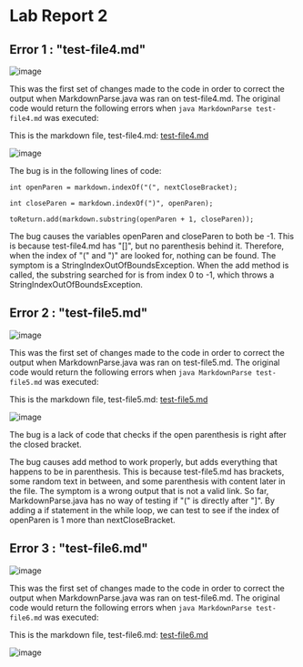 # Lab Report 2

## Error 1 : "test-file4.md"

![image](https://myang25.github.io/cse15l-lab-reports/lab2-pictures/lab2-commit1.png)

This was the first set of changes made to the code in order to correct the output when MarkdownParse.java was ran on test-file4.md. The original code would return the following errors when ```java MarkdownParse test-file4.md``` was executed:

This is the markdown file, test-file4.md: [test-file4.md](https://github.com/ucsd-cse15l-w22/markdown-parse/blob/main/test-file4.md)

![image](https://myang25.github.io/cse15l-lab-reports/lab2-pictures/lab2-error1.png)

The bug is in the following lines of code:

```int openParen = markdown.indexOf("(", nextCloseBracket);```

```int closeParen = markdown.indexOf(")", openParen);```

```toReturn.add(markdown.substring(openParen + 1, closeParen));```

The bug causes the variables openParen and closeParen to both be -1. This is because test-file4.md has "[]", but no parenthesis behind it. Therefore, when the index of "(" and ")" are looked for, nothing can be found. The symptom is a StringIndexOutOfBoundsException. When the add method is called, the substring searched for is from index 0 to -1, which throws a StringIndexOutOfBoundsException.


## Error 2 : "test-file5.md"

![image](https://myang25.github.io/cse15l-lab-reports/lab2-pictures/lab2-commit2.png)

This was the first set of changes made to the code in order to correct the output when MarkdownParse.java was ran on test-file5.md. The original code would return the following errors when ```java MarkdownParse test-file5.md``` was executed:

This is the markdown file, test-file5.md: [test-file5.md](https://github.com/ucsd-cse15l-w22/markdown-parse/blob/main/test-file5.md)

![image](https://myang25.github.io/cse15l-lab-reports/lab2-pictures/lab2-error2.png)

The bug is a lack of code that checks if the open parenthesis is right after the closed bracket.

The bug causes add method to work properly, but adds everything that happens to be in parenthesis. This is because test-file5.md has brackets, some random text in between, and some parenthesis with content later in the file. The symptom is a wrong output that is not  a valid link. So far, MarkdownParse.java has no way of testing if "(" is directly after "]". By adding a if statement in the while loop, we can test to see if the index of openParen is 1 more than nextCloseBracket.

## Error 3 : "test-file6.md"

![image](https://myang25.github.io/cse15l-lab-reports/lab2-pictures/lab2-commit3.png)

This was the first set of changes made to the code in order to correct the output when MarkdownParse.java was ran on test-file6.md. The original code would return the following errors when ```java MarkdownParse test-file6.md``` was executed:

This is the markdown file, test-file6.md: [test-file6.md](https://github.com/ucsd-cse15l-w22/markdown-parse/blob/main/test-file6.md)

![image](https://myang25.github.io/cse15l-lab-reports/lab2-pictures/lab2-error3.png)

